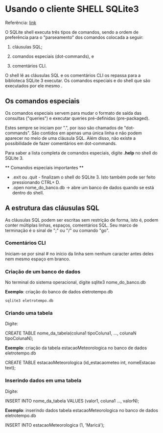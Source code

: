 # Usando o cliente SHELL SQLite3

Referência: [link](https://www.sqlite.org/cli.html)

O SQLite shell executa três tipos de comandos, sendo a ordem de preferência
para o "parseamento" dos comandos colocada a seguir:

1. cláusulas SQL;

2. comandos especiais (dot-commands), e

3. comentários CLI.

O shell lê as cláusulas SQL e os comentários CLI os repassa para a biblioteca
SQLite 3 executar. Os comandos especiais e  do shell que são executados por ele
mesmo .


## Os comandos especiais

Os comandos especiais servem para mudar o formato de saída das consultas
("queries") e executar queries pré-definidas (pre-packaged).


Estes sempre se iniciam por ".", por isso são chamados de "dot-commands". São
contidos em apenas uma única linha e não podem aparecer no meio de uma cláusula
SQL.  Além disso, não existe a possibilidade de fazer comentários em
dot-commands.

Para saber a lista completa de comandos especiais, digite **.help** no shell do
SQLite 3.  

** Comandos especiais importantes **
 - .exit ou .quit - finalizam o shell do SQLite 3.  Isto também pode ser feito pressionando 
CTRL+ D.
- .open nome_do_banco.db -> abre um banco de dados quando se está dentro do shell.







## A estrutura das cláusulas SQL

As cláusulas SQL podem ser escritas sem restrição de forma, isto é, podem conter
múltiplas linhas, espaços, comentários SQL.  Seu marco de terminação é o sinal
de ";" ou "/" ou comando "go".

### Comentários CLI

Iniciam-se por sinal # no início da linha sem nenhum caracter antes deles nem 
mesmo espaço em branco.

### Criação de um banco de dados



No terminal do sistema operacional, digite sqlite3 nome_do_banco.db

**Exemplo**: criação do banco de dados eletrotempo.db
```
sqlite3 eletrotempo.db
```

### Criando uma tabela

Digite:

CREATE TABLE nome_da_tabela(coluna1 tipoColuna1, ..., colunaN tipoColunaN);


**Exemplo**: criação da tabela estacaoMeteorologica no banco de dados
eletrotempo.db

CREATE TABLE estacaoMeteorologica (id_estacaometeo int, nomeEstacao text);



### Inserindo dados em uma tabela

Digite:

INSERT INTO nome_da_tabela VALUES (valor1, coluna1 ..., valorN);


**Exemplo**: inserindo dados tabela estacaoMeteorologica no banco de dados
eletrotempo.db

INSERT INTO estacaoMeteorologica (1, 'Maricá');








